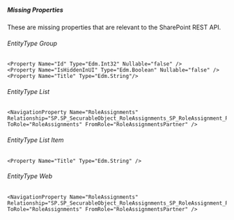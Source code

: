 ##### Missing Properties

These are missing properties that are relevant to the SharePoint REST API.

###### EntityType Group

```
<Property Name="Id" Type="Edm.Int32" Nullable="false" />
<Property Name="IsHiddenInUI" Type="Edm.Boolean" Nullable="false" />
<Property Name="Title" Type="Edm.String"/>
```

###### EntityType List

```
<NavigationProperty Name="RoleAssignments" Relationship="SP.SP_SecurableObject_RoleAssignments_SP_RoleAssignment_RoleAssignmentsPartner" ToRole="RoleAssignments" FromRole="RoleAssignmentsPartner" />
```

###### EntityType List Item

```
<Property Name="Title" Type="Edm.String" />
```

###### EntityType Web

```
<NavigationProperty Name="RoleAssignments" Relationship="SP.SP_SecurableObject_RoleAssignments_SP_RoleAssignment_RoleAssignmentsPartner" ToRole="RoleAssignments" FromRole="RoleAssignmentsPartner" />
```